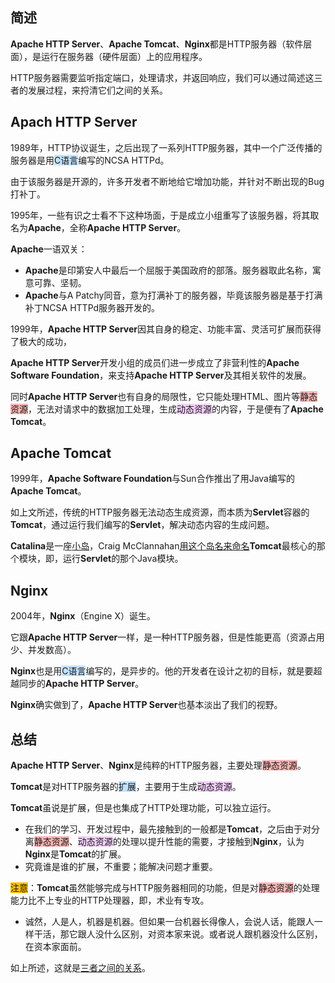 ## 简述

**Apache HTTP Server**、**Apache Tomcat**、**Nginx**都是HTTP服务器（软件层面），是运行在服务器（硬件层面）上的应用程序。

HTTP服务器需要监听指定端口，处理请求，并返回响应，我们可以通过简述这三者的发展过程，来捋清它们之间的关系。



## Apach HTTP Server

1989年，HTTP协议诞生，之后出现了一系列HTTP服务器，其中一个广泛传播的服务器是用<span style=background:#c2e2ff>C语言</span>编写的NCSA HTTPd。

由于该服务器是开源的，许多开发者不断地给它增加功能，并针对不断出现的Bug打补丁。

1995年，一些有识之士看不下这种场面，于是成立小组重写了该服务器，将其取名为**Apache**，全称**Apache HTTP Server**。

**Apache**一语双关：

- **Apache**是印第安人中最后一个屈服于美国政府的部落。服务器取此名称，寓意可靠、坚韧。
- **Apache**与A Patchy同音，意为打满补丁的服务器，毕竟该服务器是基于打满补丁NCSA HTTPd服务器开发的。

1999年，**Apache HTTP Server**因其自身的稳定、功能丰富、灵活可扩展而获得了极大的成功，

**Apache HTTP Server**开发小组的成员们进一步成立了非营利性的**Apache Software Foundation**，来支持**Apache HTTP Server**及其相关软件的发展。

同时**Apache HTTP Server**也有自身的局限性，它只能处理HTML、图片等<span style=background:#ffb8b8>静态资源</span>，无法对请求中的数据加工处理，生成<span style=background:#f8d2ff>动态资源</span>的内容，于是便有了**Apache Tomcat**。



## Apache Tomcat

1999年，**Apache Software Foundation**与Sun合作推出了用Java编写的**Apache Tomcat**。

如上文所述，传统的HTTP服务器无法动态生成资源，而本质为**Servlet**容器的**Tomcat**，通过运行我们编写的**Servlet**，解决动态内容的生成问题。

**Catalina**是一座[小岛](https://en.wikipedia.org/wiki/Santa_Catalina_Island_(California))，Craig McClannahan[用这个岛名来命名](https://www.zhihu.com/question/68213723/answer/260766297)**Tomcat**最核心的那个模块，即，运行**Servlet**的那个Java模块。



## Nginx

2004年，**Nginx**（Engine X）诞生。

它跟**Apache HTTP Server**一样，是一种HTTP服务器，但是性能更高（资源占用少、并发数高）。

**Nginx**也是用<span style=background:#c2e2ff>C语言</span>编写的，是异步的。他的开发者在设计之初的目标，就是要超越同步的**Apache HTTP Server**。

**Nginx**确实做到了，**Apache HTTP Server**也基本淡出了我们的视野。



## 总结

**Apache HTTP Server**、**Nginx**是纯粹的HTTP服务器，主要处理<span style=background:#ffb8b8>静态资源</span>。

**Tomcat**是对HTTP服务器的<span style=background:#c2e2ff>扩展</span>，主要用于生成<span style=background:#f8d2ff>动态资源</span>。

**Tomcat**虽说是扩展，但是也集成了HTTP处理功能，可以独立运行。

- 在我们的学习、开发过程中，最先接触到的一般都是**Tomcat**，之后由于对分离<span style=background:#ffb8b8>静态资源</span>、<span style=background:#f8d2ff>动态资源</span>的处理以提升性能的需要，才接触到**Nginx**，认为**Nginx**是**Tomcat**的扩展。
- 究竟谁是谁的扩展，不重要；能解决问题才重要。

<span style=background:#fdc200>注意</span>：**Tomcat**虽然能够完成与HTTP服务器相同的功能，但是对<span style=background:#ffb8b8>静态资源</span>的处理能力比不上专业的HTTP处理器，即，术业有专攻。

- 诚然，人是人，机器是机器。但如果一台机器长得像人，会说人话，能跟人一样干活，那它跟人没什么区别，对资本家来说。或者说人跟机器没什么区别，在资本家面前。

如上所述，这就是[三者之间的关系](ttps://www.zhihu.com/question/32212996/answer/250278240)。